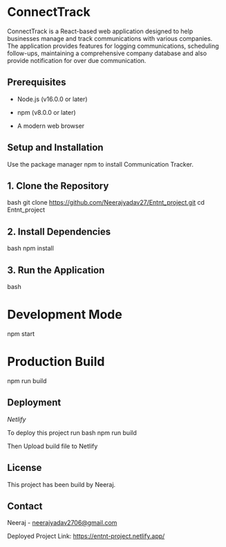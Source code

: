 # ConnectTrack

ConnectTrack is a React-based web application designed to help businesses manage and track communications with various companies. The application provides features for logging communications, scheduling follow-ups, maintaining a comprehensive company database and also provide notification for over due communication.

## Prerequisites
* Node.js (v16.0.0 or later)

* npm (v8.0.0 or later)

* A modern web browser

## Setup and Installation

Use the package manager npm to install Communication Tracker.

## 1. Clone the Repository
bash
git clone https://github.com/Neerajyadav27/Entnt_project.git
cd Entnt_project


## 2. Install Dependencies

bash
npm install

## 3. Run the Application
bash
# Development Mode
npm start

# Production Build
npm run build


## Deployment

*Netlify*

To deploy this project run
bash
npm run build

Then Upload build file to Netlify
## License
This project has been build by Neeraj.

## Contact
Neeraj - neerajyadav2706@gmail.com

Deployed Project Link: https://entnt-project.netlify.app/

